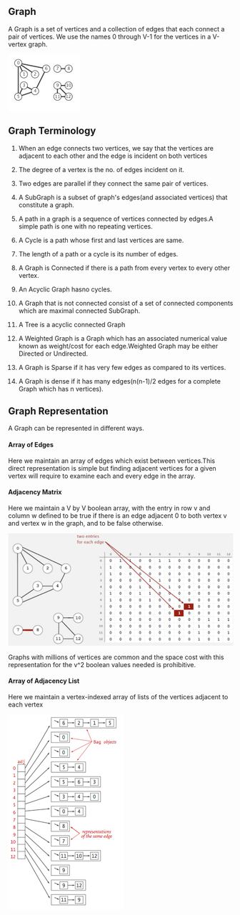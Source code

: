 ## Graph

A Graph is a set of vertices and a collection of edges that each connect a pair of vertices. We use the names 0 through V-1 for the vertices in a V-vertex graph.

![alt text](https://github.com/AqdamNaseem/Data-Structure/blob/master/Graph/images/Graph.png)

## Graph Terminology

1. When an edge connects two vertices, we say that the vertices are adjacent to each other and the edge is incident on both vertices

2. The degree of a vertex is the no. of edges incident on it.

3. Two edges are parallel if they connect the same pair of vertices.

4. A SubGraph is a subset of graph's edges(and associated vertices) that constitute a graph.

5. A path in a graph is a sequence of vertices connected by edges.A simple path is one with no repeating vertices.

6. A Cycle is a path whose first and last vertices are same.

7. The length of a path or a cycle is its number of edges.

8. A Graph is Connected if there is a path from every vertex to every other vertex.

9. An Acyclic Graph hasno cycles.

10. A Graph that is not connected consist of a set of connected components which are maximal connected SubGraph.

11. A Tree is a acyclic connected Graph

12. A Weighted Graph is a Graph which has an associated numerical value known as weight/cost for each edge.Weighted Graph may be either Directed or Undirected.

13. A Graph is Sparse if it has very few edges as compared to its vertices.

14. A Graph is dense if it has many edges(n(n-1)/2 edges for a complete Graph which has n vertices).

## Graph Representation

A Graph can be represented in different ways.

#### Array of Edges

Here we maintain an array of edges which exist between vertices.This direct representation is simple but finding adjacent vertices for a given vertex will require to examine each and every edge in the array.

#### Adjacency Matrix

Here we maintain a V by V boolean array, with the entry in row v and column w defined to be true if there is an edge adjacent 0 to both vertex v and vertex w in the graph, and to be false otherwise. 

![alt text](https://github.com/AqdamNaseem/Data-Structure/blob/master/Graph/images/Adjacency_Matrix.png)

Graphs with millions of vertices are common and the space cost with this representation for the v^2 boolean values needed is prohibitive.

#### Array of Adjacency List

Here we maintain a vertex-indexed array of lists of the vertices adjacent to each vertex

![alt text](https://github.com/AqdamNaseem/Data-Structure/blob/master/Graph/images/Adjacency_List.png)
